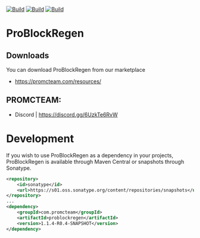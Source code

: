 [![Build](https://github.com/promcteam/problockregen/actions/workflows/maven.yml/badge.svg?branch=main)](https://github.com/promcteam/promccore/packages/1203744)
[![Build](https://github.com/promcteam/problockregen/actions/workflows/release.yml/badge.svg?branch=main)](https://github.com/promcteam/promccore/packages/1203744)
[![Build](https://github.com/promcteam/problockregen/actions/workflows/devbuild.yml/badge.svg?branch=dev)](https://github.com/promcteam/promccore/packages/1203744)

# ProBlockRegen

## Downloads
You can download ProBlockRegen from our marketplace
* https://promcteam.com/resources/

## PROMCTEAM:
* Discord | https://discord.gg/6UzkTe6RvW

# Development 

If you wish to use ProBlockRegen as a dependency in your projects, ProBlockRegen is available through Maven Central
or snapshots through Sonatype.

```xml
<repository>
    <id>sonatype</id>
    <url>https://s01.oss.sonatype.org/content/repositories/snapshots</url>
</repository>
...
<dependency>
    <groupId>com.promcteam</groupId>
    <artifactId>problockregen</artifactId>
    <version>1.1.4-R0.4-SNAPSHOT</version>
</dependency>
```
